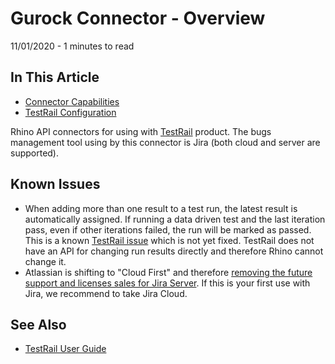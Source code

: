 # Gurock Connector - Overview
11/01/2020 - 1 minutes to read

## In This Article
* [Connector Capabilities](./docs/basics/ConnectorCapabilities.md 'ConnectorCapabilities')
* [TestRail Configuration](./docs/basics/TestRailConfiguration.md 'TestRailConfiguration')  

Rhino API connectors for using with [TestRail](https://www.gurock.com/testrail/) product. The bugs management tool using by this connector is Jira (both cloud and server are supported).

## Known Issues
* When adding more than one result to a test run, the latest result is automatically assigned. If running a data driven test and the last iteration pass, even if other iterations failed, the run will be marked as passed. This is a known [TestRail issue](https://discuss.gurock.com/t/test-results-all-steps-failed-but-overall-result-passed-cant-edit/605/2) which is not yet fixed. TestRail does not have an API for changing run results directly and therefore Rhino cannot change it.
* Atlassian is shifting to "Cloud First" and therefore [removing the future support and licenses sales for Jira Server](https://www.atlassian.com/migration/faqs#server). If this is your first use with Jira, we recommend to take Jira Cloud.

## See Also
* [TestRail User Guide](https://www.gurock.com/testrail/docs/user-guide)
